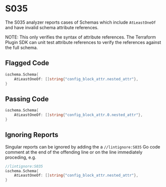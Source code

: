 # S035

The S035 analyzer reports cases of Schemas which include `AtLeastOneOf` and have invalid schema attribute references.

NOTE: This only verifies the syntax of attribute references. The Terraform Plugin SDK can unit test attribute references to verify the references against the full schema.

## Flagged Code

```go
&schema.Schema{
    AtLeastOneOf: []string{"config_block_attr.nested_attr"},
}
```

## Passing Code

```go
&schema.Schema{
    AtLeastOneOf: []string{"config_block_attr.0.nested_attr"},
}
```

## Ignoring Reports

Singular reports can be ignored by adding the a `//lintignore:S035` Go code comment at the end of the offending line or on the line immediately proceding, e.g.

```go
//lintignore:S035
&schema.Schema{
    AtLeastOneOf: []string{"config_block_attr.nested_attr"},
}
```
